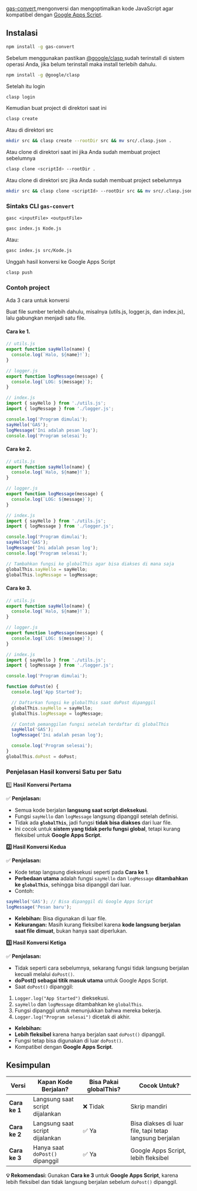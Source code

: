 <p><a href="https://github.com/salmantok/gas-convert.git"class="link">gas-convert </a>mengonversi dan mengoptimalkan kode JavaScript agar kompatibel dengan <a href="https://script.google.com"class="link">Google Apps Script</a>.</p>

## Instalasi

```bash
npm install -g gas-convert
```

<p>Sebelum menggunakan pastikan <a href="https://github.com/google/clasp#readme"class="link">@google/clasp </a>sudah terinstall di sistem operasi Anda, jika belum terinstall maka install terlebih dahulu.</p>

```bash
npm install -g @google/clasp
```

Setelah itu login

```bash
clasp login
```

Kemudian buat project di direktori saat ini

```bash
clasp create
```

Atau di direktori src

```bash
mkdir src && clasp create --rootDir src && mv src/.clasp.json .
```

Atau clone di direktori saat ini jika Anda sudah membuat project sebelumnya

```bash
clasp clone <scriptId> --rootDir .
```

Atau clone di direktori src jika Anda sudah membuat project sebelumnya

```bash
mkdir src && clasp clone <scriptId> --rootDir src && mv src/.clasp.json .
```

### Sintaks CLI `gas-convert`

`gasc <inputFile> <outputFile>`

```bash
gasc index.js Kode.js
```

Atau:

```bash
gasc index.js src/Kode.js
```

Unggah hasil konversi ke Google Apps Script

```bash
clasp push
```

### Contoh project

Ada 3 cara untuk konversi

Buat file sumber terlebih dahulu, misalnya (utils.js, logger.js, dan index.js), lalu gabungkan menjadi satu file.

#### Cara ke 1.

```js
// utils.js
export function sayHello(name) {
  console.log(`Halo, ${name}!`);
}
```

```js
// logger.js
export function logMessage(message) {
  console.log(`LOG: ${message}`);
}
```

```js
// index.js
import { sayHello } from './utils.js';
import { logMessage } from './logger.js';

console.log('Program dimulai');
sayHello('GAS');
logMessage('Ini adalah pesan log');
console.log('Program selesai');
```

#### Cara ke 2.

```js
// utils.js
export function sayHello(name) {
  console.log(`Halo, ${name}!`);
}
```

```js
// logger.js
export function logMessage(message) {
  console.log(`LOG: ${message}`);
}
```

```js
// index.js
import { sayHello } from './utils.js';
import { logMessage } from './logger.js';

console.log('Program dimulai');
sayHello('GAS');
logMessage('Ini adalah pesan log');
console.log('Program selesai');

// Tambahkan fungsi ke globalThis agar bisa diakses di mana saja
globalThis.sayHello = sayHello;
globalThis.logMessage = logMessage;
```

#### Cara ke 3.

```js
// utils.js
export function sayHello(name) {
  console.log(`Halo, ${name}!`);
}
```

```js
// logger.js
export function logMessage(message) {
  console.log(`LOG: ${message}`);
}
```

```js
// index.js
import { sayHello } from './utils.js';
import { logMessage } from './logger.js';

console.log('Program dimulai');

function doPost(e) {
  console.log('App Started');

  // Daftarkan fungsi ke globalThis saat doPost dipanggil
  globalThis.sayHello = sayHello;
  globalThis.logMessage = logMessage;

  // Contoh pemanggilan fungsi setelah terdaftar di globalThis
  sayHello('GAS');
  logMessage('Ini adalah pesan log');

  console.log('Program selesai');
}
globalThis.doPost = doPost;
```

### Penjelasan Hasil konversi Satu per Satu

1️⃣ **Hasil Konversi Pertama**

✅ **Penjelasan:**

- Semua kode berjalan **langsung saat script dieksekusi**.
- Fungsi `sayHello` dan `logMessage` langsung dipanggil setelah definisi.
- Tidak ada **`globalThis`**, jadi fungsi **tidak bisa diakses** dari luar file.
- Ini cocok untuk **sistem yang tidak perlu fungsi global**, tetapi kurang fleksibel untuk **Google Apps Script**.

**2️⃣ Hasil Konversi Kedua**

✅ **Penjelasan:**

- Kode tetap langsung dieksekusi seperti pada **Cara ke 1**.
- **Perbedaan utama** adalah fungsi `sayHello` dan `logMessage` **ditambahkan ke `globalThis`**, sehingga bisa dipanggil dari luar.
- Contoh:

```js
sayHello('GAS'); // Bisa dipanggil di Google Apps Script
logMessage('Pesan baru');
```

- **Kelebihan:** Bisa digunakan di luar file.
- **Kekurangan:** Masih kurang fleksibel karena **kode langsung berjalan saat file dimuat**, bukan hanya saat diperlukan.

**3️⃣ Hasil Konversi Ketiga**

✅ **Penjelasan:**

- Tidak seperti cara sebelumnya, sekarang fungsi tidak langsung berjalan kecuali melalui `doPost()`.
- **doPost() sebagai titik masuk utama** untuk Google Apps Script.
- Saat `doPost()` dipanggil:

1. `Logger.log("App Started")` dieksekusi.
2. `sayHello` dan `logMessage` ditambahkan ke `globalThis`.
3. Fungsi dipanggil untuk menunjukkan bahwa mereka bekerja.
4. `Logger.log("Program selesai")` dicetak di akhir.

- **Kelebihan:**
- **Lebih fleksibel** karena hanya berjalan saat `doPost()` dipanggil.
- Fungsi tetap bisa digunakan di luar `doPost()`.
- Kompatibel dengan **Google Apps Script**.

<div class="container">
<h2 class="mb-4">Kesimpulan</h2>
<div class="table-responsive">
<table class="table table-bordered table-striped">
<thead class="table-dark">
<tr>
<th>Versi</th>
<th>Kapan Kode Berjalan?</th>
<th>Bisa Pakai globalThis?</th>
<th>Cocok Untuk?</th>
</tr>
</thead>
<tbody>
<tr>
<td><strong>Cara ke 1</strong></td>
<td>Langsung saat script dijalankan</td>
<td class="text-danger">❌ Tidak</td>
<td>Skrip mandiri</td>
</tr>
<tr>
<td><strong>Cara ke 2</strong></td>
<td>Langsung saat script dijalankan</td>
<td class="text-success">✅ Ya</td>
<td>Bisa diakses di luar file, tapi tetap langsung berjalan</td>
</tr>
<tr>
<td><strong>Cara ke 3</strong></td>
<td>Hanya saat <code>doPost()</code> dipanggil</td>
<td class="text-success">✅ Ya</td>
<td>Google Apps Script, lebih fleksibel</td>
</tr>
</tbody>
</table>
</div>
<div class="alert alert-info mt-4">
<strong>💡 Rekomendasi: </strong>Gunakan <strong>Cara ke 3 </strong>untuk <strong>Google Apps Script</strong>, karena lebih fleksibel dan tidak langsung berjalan sebelum <code>doPost()</code> dipanggil.
</div>
</div>
